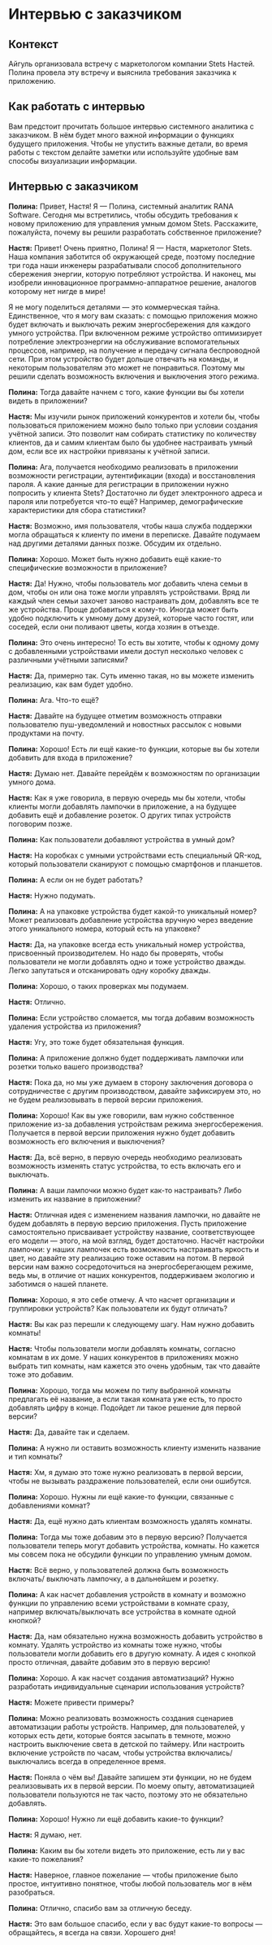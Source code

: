 # Интервью с заказчиком

## Контекст

Айгуль организовала встречу с маркетологом компании Stets Настей. Полина провела эту встречу и выяснила требования заказчика к приложению.

## Как работать с интервью

Вам предстоит прочитать большое интервью системного аналитика с заказчиком. В нём будет много важной информации о функциях будущего приложения. Чтобы не упустить важные детали, во время работы с текстом делайте заметки или используйте удобные вам способы визуализации информации.

## Интервью с заказчиком

**Полина:** Привет, Настя! Я — Полина, системный аналитик RANA Software. Сегодня мы встретились, чтобы обсудить требования к новому приложению для управления умным домом Stets. Расскажите, пожалуйста, почему вы решили разработать собственное приложение?

**Настя:** Привет! Очень приятно, Полина! Я — Настя, маркетолог Stets. Наша компания заботится об окружающей среде, поэтому последние три года наши инженеры разрабатывали способ дополнительного сбережения энергии, которую потребляют устройства. И наконец, мы изобрели инновационное программно-аппаратное решение, аналогов которому нет нигде в мире!

Я не могу поделиться деталями — это коммерческая тайна. Единственное, что я могу вам сказать: с помощью приложения можно будет включать и выключать режим энергосбережения для каждого умного устройства. При включенном режиме устройство оптимизирует потребление электроэнергии на обслуживание вспомогательных процессов, например, на получение и передачу сигнала беспроводной сети. При этом устройство будет дольше отвечать на команды, и некоторым пользователям это может не понравиться. Поэтому мы решили сделать возможность включения и выключения этого режима.

**Полина:** Тогда давайте начнем с того, какие функции вы бы хотели видеть в приложении?

**Настя:** Мы изучили рынок приложений конкурентов и хотели бы, чтобы пользоваться приложением можно было только при условии создания учётной записи. Это позволит нам собирать статистику по количеству клиентов, да и самим клиентам было бы удобнее настраивать умный дом, если все их настройки привязаны к учётной записи.

**Полина:** Ага, получается необходимо реализовать в приложении возможности регистрации, аутентификации (входа) и восстановления пароля. А какие данные для регистрации в приложении нужно попросить у клиента Stets? Достаточно ли будет электронного адреса и пароля или потребуется что-то ещё? Например, демографические характеристики для сбора статистики?

**Настя:** Возможно, имя пользователя, чтобы наша служба поддержки могла обращаться к клиенту по имени в переписке. Давайте подумаем над другими деталями данных позже. Обсудим их отдельно.

**Полина:** Хорошо. Может быть нужно добавить ещё какие-то специфические возможности в приложение?

**Настя:** Да! Нужно, чтобы пользователь мог добавить члена семьи в дом, чтобы он или она тоже могли управлять устройствами. Вряд ли каждый член семьи захочет заново настраивать дом, добавлять все те же устройства. Проще добавиться к кому-то. Иногда может быть удобно подключить к умному дому друзей, которые часто гостят, или соседей, если они поливают цветы, когда хозяин в отъезде.

**Полина:** Это очень интересно! То есть вы хотите, чтобы к одному дому с добавленными устройствами имели доступ несколько человек с различными учётными записями?

**Настя:** Да, примерно так. Суть именно такая, но вы можете изменить реализацию, как вам будет удобно.

**Полина:** Ага. Что-то ещё?

**Настя:** Давайте на будущее отметим возможность отправки пользователю пуш-уведомлений и новостных рассылок с новыми продуктами на почту.

**Полина:** Хорошо! Есть ли ещё какие-то функции, которые вы бы хотели добавить для входа в приложение?

**Настя:** Думаю нет. Давайте перейдём к возможностям по организации умного дома.

**Настя:** Как я уже говорила, в первую очередь мы бы хотели, чтобы клиенты могли добавлять лампочки в приложение, а на будущее добавить ещё и добавление розеток. О других типах устройств поговорим позже.

**Полина:** Как пользователи добавляют устройства в умный дом?

**Настя:** На коробках с умными устройствами есть специальный QR-код, который пользователи сканируют с помощью смартфонов и планшетов.

**Полина:** А если он не будет работать?

**Настя:** Нужно подумать.

**Полина:** А на упаковке устройства будет какой-то уникальный номер? Может реализовать добавление устройства вручную через введение этого уникального номера, который есть на упаковке?

**Настя:** Да, на упаковке всегда есть уникальный номер устройства, присвоенный производителем. Но надо бы проверять, чтобы пользователи не могли добавлять одно и тоже устройство дважды. Легко запутаться и отсканировать одну коробку дважды.

**Полина:** Хорошо, о таких проверках мы подумаем.

**Настя:** Отлично.

**Полина:** Если устройство сломается, мы тогда добавим возможность удаления устройства из приложения?

**Настя:** Угу, это тоже будет обязательная функция.

**Полина:** А приложение должно будет поддерживать лампочки или розетки только вашего производства?

**Настя:** Пока да, но мы уже думаем в сторону заключения договора о сотрудничестве с другим производством, давайте зафиксируем это, но не будем реализовывать в первой версии приложения.

**Полина:** Хорошо! Как вы уже говорили, вам нужно собственное приложение из-за добавления устройствам режима энергосбережения. Получается в первой версии приложения нужно будет добавить возможность его включения и выключения?

**Настя:** Да, всё верно, в первую очередь необходимо реализовать возможность изменять статус устройства, то есть включать его и выключать.

**Полина:** А ваши лампочки можно будет как-то настраивать? Либо изменить их название в приложении?

**Настя:** Отличная идея с изменением названия лампочки, но давайте не будем добавлять в первую версию приложения. Пусть приложение самостоятельно присваивает устройству название, соответствующее его модели — этого, на мой взгляд, будет достаточно. Насчёт настройки лампочки: у наших лампочек есть возможность настраивать яркость и цвет, но давайте эту реализацию тоже оставим на потом. В первой версии нам важно сосредоточиться на энергосберегающем режиме, ведь мы, в отличие от наших конкурентов, поддерживаем экологию и заботимся о нашей планете.

**Полина:** Хорошо, я это себе отмечу. А что насчет организации и группировки устройств? Как пользователи их будут отличать?

**Настя:** Вы как раз перешли к следующему шагу. Нам нужно добавить комнаты!

**Настя:** Чтобы пользователи могли добавлять комнаты, согласно комнатам в их доме. У наших конкурентов в приложениях можно выбрать тип комнаты, нам кажется это очень удобным, так что давайте тоже это добавим.

**Полина:** Хорошо, тогда мы можем по типу выбранной комнаты предлагать её название, а если такая комната уже есть, то просто добавлять цифру в конце. Подойдет ли такое решение для первой версии?

**Настя:** Да, давайте так и сделаем.

**Полина:** А нужно ли оставить возможность клиенту изменить название и тип комнаты?

**Настя:** Хм, я думаю это тоже нужно реализовать в первой версии, чтобы не вызывать раздражение пользователей, если они ошибутся.

**Полина:** Хорошо. Нужны ли ещё какие-то функции, связанные с добавлениями комнат?

**Настя:** Да, ещё нужно дать клиентам возможность удалять комнаты.

**Полина:** Тогда мы тоже добавим это в первую версию? Получается пользователи теперь могут добавить устройства, комнаты. Но кажется мы совсем пока не обсудили функции по управлению умным домом.

**Настя:** Всё верно, у пользователей должна быть возможность включать/ выключать лампочку, а в дальнейшем и розетку.

**Полина:** А как насчет добавления устройств в комнату и возможно функции по управлению всеми устройствами в комнате сразу, например включать/выключать все устройства в комнате одной кнопкой?

**Настя:** Да, нам обязательно нужна возможность добавить устройство в комнату. Удалять устройство из комнаты тоже нужно, чтобы пользователи могли добавить его в другую комнату. А идея с кнопкой просто отличная, давайте добавим это в первую версию!

**Полина:** Хорошо. А как насчет создания автоматизаций? Нужно разработать индивидуальные сценарии использования устройств?

**Настя:** Можете привести примеры?

**Полина:** Можно реализовать возможность создания сценариев автоматизации работы устройств. Например, для пользователей, у которых есть дети, которые боятся засыпать в темноте, можно настроить выключение света в детской по таймеру. Или настроить включение устройств по часам, чтобы устройства включались/выключались всегда в определенное время.

**Настя:** Поняла о чём вы! Давайте запишем эти функции, но не будем реализовывать их в первой версии. По моему опыту, автоматизацией пользователи пользуются не так часто, поэтому это не обязательно добавлять.

**Полина:** Хорошо! Нужно ли ещё добавить какие-то функции?

**Настя:** Я думаю, нет.

**Полина:** Каким вы бы хотели видеть это приложение, есть ли у вас какие-то пожелания?

**Настя:** Наверное, главное пожелание — чтобы приложение было простое, интуитивно понятное, чтобы любой пользователь мог в нём разобраться.

**Полина:** Отлично, спасибо вам за отличную беседу.

**Настя:** Это вам большое спасибо, если у вас будут какие-то вопросы — обращайтесь, я всегда на связи. Хорошего дня!
